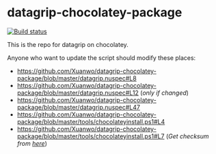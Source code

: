 # datagrip-chocolatey-package
[![Build status](https://ci.appveyor.com/api/projects/status/2v02prqlnk534eft?svg=true)](https://ci.appveyor.com/project/Xuanwo/datagrip-chocolatey-package)

This is the repo for datagrip on chocolatey.

Anyone who want to update the script should modify these places:

- https://github.com/Xuanwo/datagrip-chocolatey-package/blob/master/datagrip.nuspec#L8
- https://github.com/Xuanwo/datagrip-chocolatey-package/blob/master/datagrip.nuspec#L12 (*only if changed*)
- https://github.com/Xuanwo/datagrip-chocolatey-package/blob/master/datagrip.nuspec#L47
- https://github.com/Xuanwo/datagrip-chocolatey-package/blob/master/tools/chocolateyinstall.ps1#L4
- https://github.com/Xuanwo/datagrip-chocolatey-package/blob/master/tools/chocolateyinstall.ps1#L7 (*Get checksum from [here](https://download.jetbrains.com/datagrip/datagrip-2016.2.5.exe.sha256)*)
